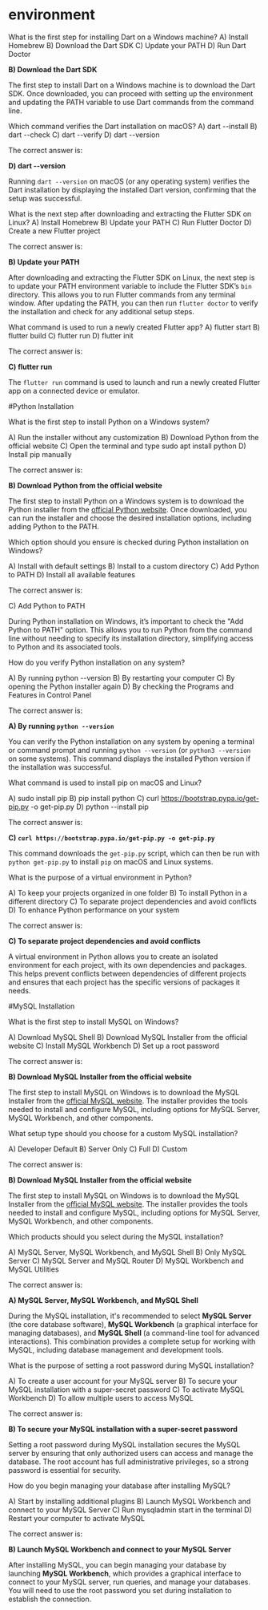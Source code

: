 # environment


What is the first step for installing Dart on a Windows machine?
A) Install Homebrew 
B) Download the Dart SDK 
C) Update your PATH 
D) Run Dart Doctor

**B) Download the Dart SDK**

The first step to install Dart on a Windows machine is to download the Dart SDK. Once downloaded, you can proceed with setting up the environment and updating the PATH variable to use Dart commands from the command line.

Which command verifies the Dart installation on macOS?
A) dart --install 
B) dart --check 
C) dart --verify 
D) dart --version

The correct answer is:

**D) dart --version**

Running `dart --version` on macOS (or any operating system) verifies the Dart installation by displaying the installed Dart version, confirming that the setup was successful.

What is the next step after downloading and extracting the Flutter SDK on Linux?
A) Install Homebrew 
B) Update your PATH 
C) Run Flutter Doctor 
D) Create a new Flutter project

The correct answer is:

**B) Update your PATH**

After downloading and extracting the Flutter SDK on Linux, the next step is to update your PATH environment variable to include the Flutter SDK’s `bin` directory. This allows you to run Flutter commands from any terminal window. After updating the PATH, you can then run `flutter doctor` to verify the installation and check for any additional setup steps.

What command is used to run a newly created Flutter app?
A) flutter start 
B) flutter build 
C) flutter run 
D) flutter init

The correct answer is:

**C) flutter run**

The `flutter run` command is used to launch and run a newly created Flutter app on a connected device or emulator.

#Python Installation

What is the first step to install Python on a Windows system?

A) Run the installer without any customization 
B) Download Python from the official website 
C) Open the terminal and type sudo apt install python 
D) Install pip manually

The correct answer is:

**B) Download Python from the official website**

The first step to install Python on a Windows system is to download the Python installer from the [official Python website](https://www.python.org). Once downloaded, you can run the installer and choose the desired installation options, including adding Python to the PATH.

Which option should you ensure is checked during Python installation on Windows?

A) Install with default settings 
B) Install to a custom directory 
C) Add Python to PATH 
D) Install all available features

The correct answer is:

C) Add Python to PATH

During Python installation on Windows, it’s important to check the "Add Python to PATH" option. This allows you to run Python from the command line without needing to specify its installation directory, simplifying access to Python and its associated tools.

How do you verify Python installation on any system?

A) By running python --version 
B) By restarting your computer 
C) By opening the Python installer again 
D) By checking the Programs and Features in Control Panel

The correct answer is:

**A) By running `python --version`**

You can verify the Python installation on any system by opening a terminal or command prompt and running `python --version` (or `python3 --version` on some systems). This command displays the installed Python version if the installation was successful.

What command is used to install pip on macOS and Linux?

A) sudo install pip 
B) pip install python 
C) curl https://bootstrap.pypa.io/get-pip.py -o get-pip.py 
D) python --install pip

The correct answer is:

**C) `curl https://bootstrap.pypa.io/get-pip.py -o get-pip.py`**

This command downloads the `get-pip.py` script, which can then be run with `python get-pip.py` to install `pip` on macOS and Linux systems.

What is the purpose of a virtual environment in Python?

A) To keep your projects organized in one folder 
B) To install Python in a different directory 
C) To separate project dependencies and avoid conflicts 
D) To enhance Python performance on your system

The correct answer is:

**C) To separate project dependencies and avoid conflicts**

A virtual environment in Python allows you to create an isolated environment for each project, with its own dependencies and packages. This helps prevent conflicts between dependencies of different projects and ensures that each project has the specific versions of packages it needs.

#MySQL Installation

What is the first step to install MySQL on Windows?

A) Download MySQL Shell 
B) Download MySQL Installer from the official website 
C) Install MySQL Workbench 
D) Set up a root password

The correct answer is:

**B) Download MySQL Installer from the official website**

The first step to install MySQL on Windows is to download the MySQL Installer from the [official MySQL website](https://dev.mysql.com/downloads/installer/). The installer provides the tools needed to install and configure MySQL, including options for MySQL Server, MySQL Workbench, and other components.

What setup type should you choose for a custom MySQL installation?

A) Developer Default 
B) Server Only 
C) Full 
D) Custom

The correct answer is:

**B) Download MySQL Installer from the official website**

The first step to install MySQL on Windows is to download the MySQL Installer from the [official MySQL website](https://dev.mysql.com/downloads/installer/). The installer provides the tools needed to install and configure MySQL, including options for MySQL Server, MySQL Workbench, and other components.

Which products should you select during the MySQL installation?

A) MySQL Server, MySQL Workbench, and MySQL Shell 
B) Only MySQL Server 
C) MySQL Server and MySQL Router 
D) MySQL Workbench and MySQL Utilities

The correct answer is:

**A) MySQL Server, MySQL Workbench, and MySQL Shell**

During the MySQL installation, it's recommended to select **MySQL Server** (the core database software), **MySQL Workbench** (a graphical interface for managing databases), and **MySQL Shell** (a command-line tool for advanced interactions). This combination provides a complete setup for working with MySQL, including database management and development tools.

What is the purpose of setting a root password during MySQL installation?

A) To create a user account for your MySQL server 
B) To secure your MySQL installation with a super-secret password 
C) To activate MySQL Workbench 
D) To allow multiple users to access MySQL

The correct answer is:

**B) To secure your MySQL installation with a super-secret password**

Setting a root password during MySQL installation secures the MySQL server by ensuring that only authorized users can access and manage the database. The root account has full administrative privileges, so a strong password is essential for security.

How do you begin managing your database after installing MySQL?

A) Start by installing additional plugins 
B) Launch MySQL Workbench and connect to your MySQL Server 
C) Run mysqladmin start in the terminal 
D) Restart your computer to activate MySQL

The correct answer is:

**B) Launch MySQL Workbench and connect to your MySQL Server**

After installing MySQL, you can begin managing your database by launching **MySQL Workbench**, which provides a graphical interface to connect to your MySQL server, run queries, and manage your databases. You will need to use the root password you set during installation to establish the connection.

